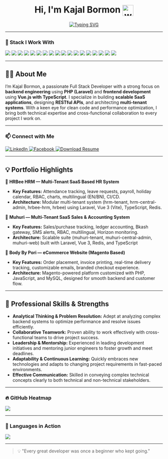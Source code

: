 <h1 align="center">
  Hi, I'm Kajal Bormon
  <img src="https://media.giphy.com/media/hvRJCLFzcasrR4ia7z/giphy.gif" width="35px" style="vertical-align: middle;" alt="waving hand" />
</h1>


<div align="center">
  
[![Typing SVG](https://readme-typing-svg.demolab.com?font=Fira+Code&duration=3000&pause=1200&color=1E90FF&center=true&vCenter=true&width=750&lines=Experienced+PHP+%26+Laravel+Backend+Engineer;Specialized+in+SaaS+Architecture+%26+API+Development;Skilled+in+Designing+Scalable+Multi-Tenant+Applications;Proficient+in+Vue.js+Frontend+Development+with+TypeScript)](https://github.com/DenverCoder1/readme-typing-svg)

</div>


---

### 🧰 Stack I Work With

<p align="left">
  <!-- Core Languages -->
  <img src="https://img.shields.io/badge/PHP-777BB4?style=for-the-badge&logo=php&logoColor=white" />
  <img src="https://img.shields.io/badge/Laravel-F72C1F?style=for-the-badge&logo=laravel&logoColor=white" />
  <img src="https://img.shields.io/badge/Vue.js-42B883?style=for-the-badge&logo=vue.js&logoColor=white" />
  <img src="https://img.shields.io/badge/JavaScript-F7DF1E?style=for-the-badge&logo=javascript&logoColor=black" />
  <img src="https://img.shields.io/badge/TypeScript-007ACC?style=for-the-badge&logo=typescript&logoColor=white" />
  <img src="https://img.shields.io/badge/HTML5-E34F26?style=for-the-badge&logo=html5&logoColor=white" />
  <img src="https://img.shields.io/badge/CSS3-1572B6?style=for-the-badge&logo=css3&logoColor=white" />

  <!-- Frameworks & Libraries -->
  <img src="https://img.shields.io/badge/jQuery-0769AD?style=for-the-badge&logo=jquery&logoColor=white" />
  <img src="https://img.shields.io/badge/Ajax-005571?style=for-the-badge&logo=fastapi&logoColor=white" />
  <img src="https://img.shields.io/badge/Bootstrap-7952B3?style=for-the-badge&logo=bootstrap&logoColor=white" />
  <img src="https://img.shields.io/badge/Tailwind_CSS-38B2AC?style=for-the-badge&logo=tailwind-css&logoColor=white" />

  <!-- Tools & Platforms -->
  <img src="https://img.shields.io/badge/MySQL-005C84?style=for-the-badge&logo=mysql&logoColor=white" />
  <img src="https://img.shields.io/badge/Redis-DC382D?style=for-the-badge&logo=redis&logoColor=white" />
  <img src="https://img.shields.io/badge/Docker-2496ED?style=for-the-badge&logo=docker&logoColor=white" />
  <img src="https://img.shields.io/badge/Bitbucket-0052CC?style=for-the-badge&logo=bitbucket&logoColor=white" />
  <img src="https://img.shields.io/badge/Jira-0052CC?style=for-the-badge&logo=jira&logoColor=white" />

  <img src="https://img.shields.io/badge/WordPress-21759B?style=for-the-badge&logo=wordpress&logoColor=white" />
  <img src="https://img.shields.io/badge/Wix-000?style=for-the-badge&logo=wix&logoColor=white" />

</p>

---

## 👨‍💻 About Me

I’m Kajal Bormon, a passionate Full Stack Developer with a strong focus on **backend engineering** using **PHP (Laravel)** and **frontend development** using **Vue.js with TypeScript**.  I specialize in building **scalable SaaS applications**, designing **RESTful APIs**, and architecting **multi-tenant systems**.  With a keen eye for clean code and performance optimization, I bring both technical expertise and cross-functional collaboration to every project I work on.

---

### 📫 Connect with Me

<p align="">
  <a href="https://www.linkedin.com/in/kajalbormon/" target="_blank">
    <img src="https://img.shields.io/badge/LinkedIn-Connect-blue?style=for-the-badge&logo=linkedin" alt="LinkedIn"/>
  </a>
  
  <a href="https://www.facebook.com/kajalbormon123" target="_blank">
    <img src="https://img.shields.io/badge/Facebook-Follow-1877F2?style=for-the-badge&logo=facebook&logoColor=white" alt="Facebook"/>
  </a>
  
   <a href="https://github.com/your-username/your-repo/raw/main/assets/Kajal_Bormon_Resume.pdf" target="_blank" >
    <img src="https://img.shields.io/badge/Resume-PDF-blue?style=for-the-badge&logo=adobeacrobat" alt="Download Resume" />
  </a>

</p>

---

## 💡 Portfolio Highlights


🔹 **HRBee HRM — Multi-Tenant SaaS Based HR System**  
<ul> 
  <li><strong>Key Features:</strong> Attendance tracking, leave requests, payroll, holiday calendar, RBAC, charts, multilingual (EN/BN), CI/CD.</li>
  <li><strong>Architecture:</strong> Modular multi-tenant system (hrm-tenant, hrm-central-admin, hrbee-hrm, hrbee) using Laravel, Vue 3 (Vite), TypeScript, Redis.</li>
</ul>

🔹 **Muhuri — Multi-Tenant SaaS Sales & Accounting System**  
<ul> 
  <li><strong>Key Features:</strong> Sales/purchase tracking, ledger accounting, Bkash gateway, SMS alerts, RBAC, multilingual, Horizon monitoring.</li>
  <li><strong>Architecture:</strong> Scalable suite (muhuri-tenant, muhuri-central-admin, muhuri-web) built with Laravel, Vue 3, Redis, and TypeScript</li>
</ul>

🔹 **Body By Pori — eCommerce Website (Magento Based)**  
<ul> 
  <li><strong>Key Features:</strong> Order placement, invoice printing, real-time delivery tracking, customizable emails, branded checkout experience.</li>
  <li><strong>Architecture:</strong> Magento-powered platform customized with PHP, JavaScript, and MySQL, designed for smooth backend and customer flow.</li>
</ul>

---


## 🌟 Professional Skills & Strengths

- **Analytical Thinking & Problem Resolution:** Adept at analyzing complex backend systems to optimize performance and resolve issues efficiently.  
- **Collaborative Teamwork:** Proven ability to work effectively with cross-functional teams to drive project success.  
- **Leadership & Mentorship:** Experienced in leading development initiatives and mentoring junior engineers to foster growth and meet deadlines.  
- **Adaptability & Continuous Learning:** Quickly embraces new technologies and adapts to changing project requirements in fast-paced environments.  
- **Effective Communication:** Skilled in conveying complex technical concepts clearly to both technical and non-technical stakeholders.  

---

### 🔥 GitHub Heatmap

<p align="">
  <img src="https://github-readme-stats.vercel.app/api?username=KajalBormon&show_icons=true&theme=radical" />
</p>

---

### 🚀 Languages in Action

<p align="">
  <img src="https://github-readme-stats.vercel.app/api/top-langs/?username=KajalBormon&layout=compact&theme=radical" />
</p>

---


> 💡 "Every great developer was once a beginner who kept going."
